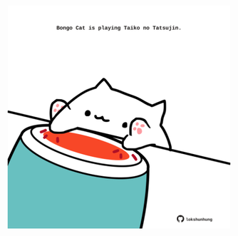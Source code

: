 <!-- built at 21/02/2022, 21:01:04 UTC -->
<p align="center">
  <img width="500" height="500" src="./ReadmeImage.svg">
</p>
